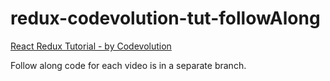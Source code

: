 # redux-codevolution-tut-followAlong
[React Redux Tutorial - by Codevolution](https://youtube.com/playlist?list=PLC3y8-rFHvwheJHvseC3I0HuYI2f46oAK)

Follow along code for each video is in a separate branch.
